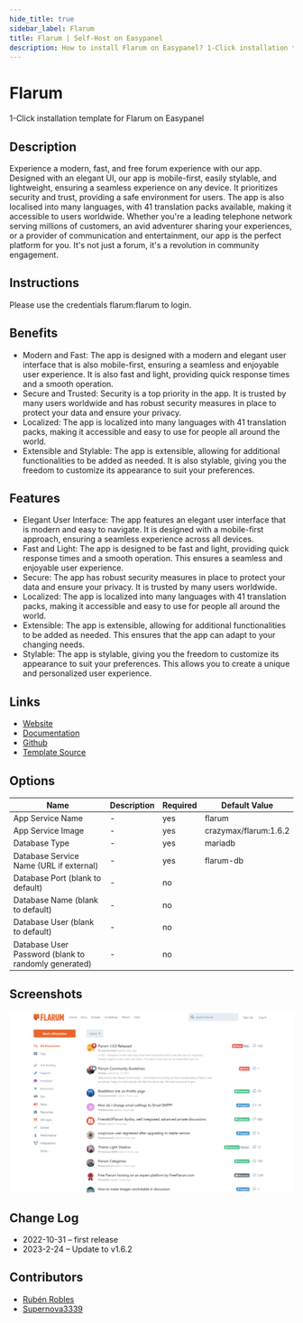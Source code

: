 ```yaml
---
hide_title: true
sidebar_label: Flarum
title: Flarum | Self-Host on Easypanel
description: How to install Flarum on Easypanel? 1-Click installation template for Flarum on Easypanel
---
```


<!-- generated -->

# Flarum

1-Click installation template for Flarum on Easypanel

## Description

Experience a modern, fast, and free forum experience with our app. Designed with an elegant UI, our app is mobile-first, easily stylable, and lightweight, ensuring a seamless experience on any device. It prioritizes security and trust, providing a safe environment for users. The app is also localised into many languages, with 41 translation packs available, making it accessible to users worldwide. Whether you&#39;re a leading telephone network serving millions of customers, an avid adventurer sharing your experiences, or a provider of communication and entertainment, our app is the perfect platform for you. It&#39;s not just a forum, it&#39;s a revolution in community engagement.

## Instructions

Please use the credentials flarum:flarum to login.

## Benefits

- Modern and Fast: The app is designed with a modern and elegant user interface that is also mobile-first, ensuring a seamless and enjoyable user experience. It is also fast and light, providing quick response times and a smooth operation.
- Secure and Trusted: Security is a top priority in the app. It is trusted by many users worldwide and has robust security measures in place to protect your data and ensure your privacy.
- Localized: The app is localized into many languages with 41 translation packs, making it accessible and easy to use for people all around the world.
- Extensible and Stylable: The app is extensible, allowing for additional functionalities to be added as needed. It is also stylable, giving you the freedom to customize its appearance to suit your preferences.

## Features

- Elegant User Interface: The app features an elegant user interface that is modern and easy to navigate. It is designed with a mobile-first approach, ensuring a seamless experience across all devices.
- Fast and Light: The app is designed to be fast and light, providing quick response times and a smooth operation. This ensures a seamless and enjoyable user experience.
- Secure: The app has robust security measures in place to protect your data and ensure your privacy. It is trusted by many users worldwide.
- Localized: The app is localized into many languages with 41 translation packs, making it accessible and easy to use for people all around the world.
- Extensible: The app is extensible, allowing for additional functionalities to be added as needed. This ensures that the app can adapt to your changing needs.
- Stylable: The app is stylable, giving you the freedom to customize its appearance to suit your preferences. This allows you to create a unique and personalized user experience.

## Links

- [Website](https://flarum.org/)
- [Documentation](https://docs.flarum.org/)
- [Github](https://github.com/flarum/flarum)
- [Template Source](https://github.com/easypanel-io/templates/tree/main/templates/flarum)

## Options

Name | Description | Required | Default Value
-|-|-|-
App Service Name | - | yes | flarum
App Service Image | - | yes | crazymax/flarum:1.6.2
Database Type | - | yes | mariadb
Database Service Name (URL if external) | - | yes | flarum-db
Database Port (blank to default) | - | no | 
Database Name (blank to default) | - | no | 
Database User (blank to default) | - | no | 
Database User Password (blank to randomly generated) | - | no | 

## Screenshots

![Flarum Screenshot](./assets/screenshot.png)

## Change Log

- 2022-10-31 – first release
- 2023-2-24 – Update to v1.6.2

## Contributors

- [Rubén Robles](https://github.com/D8vjork)
- [Supernova3339](https://github.com/Supernova3339)
